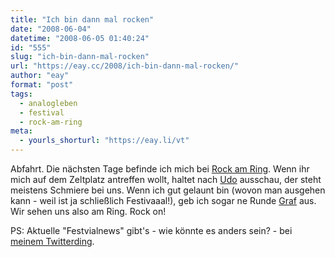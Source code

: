 ```yaml
---
title: "Ich bin dann mal rocken"
date: "2008-06-04"
datetime: "2008-06-05 01:40:24"
id: "555"
slug: "ich-bin-dann-mal-rocken"
url: "https://eay.cc/2008/ich-bin-dann-mal-rocken/"
author: "eay"
format: "post"
tags:
  - analogleben
  - festival
  - rock-am-ring
meta:
  - yourls_shorturl: "https://eay.li/vt"
---
```


Abfahrt. Die nächsten Tage befinde ich mich bei [Rock am Ring](//eay.cc/tag/rockamring/). Wenn ihr mich auf dem Zeltplatz antreffen wollt, haltet nach [Udo](http://www.flickr.com/photos/eay/531412213/) ausschau, der steht meistens Schmiere bei uns. Wenn ich gut gelaunt bin (wovon man ausgehen kann - weil ist ja schließlich Festivaaal!), geb ich sogar ne Runde [Graf](//eay.cc/2008/grafenwalder/) aus. Wir sehen uns also am Ring. Rock on!

PS: Aktuelle "Festvialnews" gibt's - wie könnte es anders sein? - bei [meinem Twitterding](http://twitter.com/Eay).
